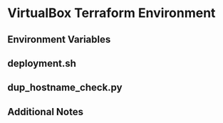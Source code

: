 # VirtualBox Terraform Environment

## Environment Variables

## deployment.sh

## dup_hostname_check.py

## Additional Notes